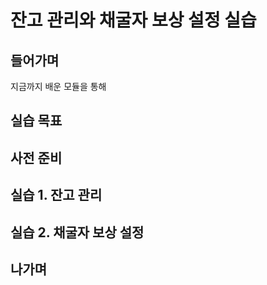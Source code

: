 # 잔고 관리와 채굴자 보상 설정 실습

## 들어가며

지금까지 배운 모듈을 통해

## 실습 목표

## 사전 준비

## 실습 1. 잔고 관리

## 실습 2. 채굴자 보상 설정

## 나가며
